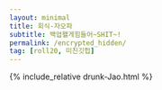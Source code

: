 ```yaml
---
layout: minimal
title: 회식-자오파
subtitle: 백업왤게힘들어~SHIT~!
permalink: /encrypted_hidden/
tag: [roll20, 미친깃헙]
---
```


{% include_relative drunk-Jao.html %}
